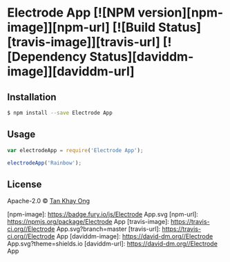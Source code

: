 # Electrode App [![NPM version][npm-image]][npm-url] [![Build Status][travis-image]][travis-url] [![Dependency Status][daviddm-image]][daviddm-url]
> 

## Installation

```sh
$ npm install --save Electrode App
```

## Usage

```js
var electrodeApp = require('Electrode App');

electrodeApp('Rainbow');
```
## License

Apache-2.0 © [Tan Khay Ong]()


[npm-image]: https://badge.fury.io/js/Electrode App.svg
[npm-url]: https://npmjs.org/package/Electrode App
[travis-image]: https://travis-ci.org//Electrode App.svg?branch=master
[travis-url]: https://travis-ci.org//Electrode App
[daviddm-image]: https://david-dm.org//Electrode App.svg?theme=shields.io
[daviddm-url]: https://david-dm.org//Electrode App
